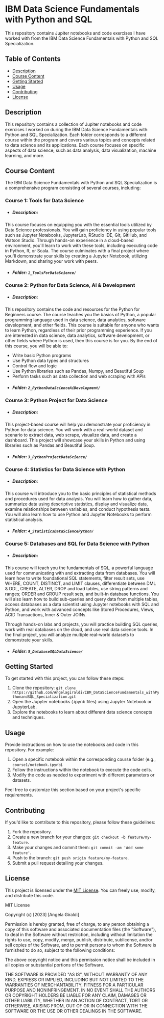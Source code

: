 # IBM Data Science Fundamentals with Python and SQL

This repository contains Jupiter notebooks and code exercises I have worked with from the IBM Data Science Fundamentals with Python and SQL Specialization.

## Table of Contents

-   [Description](#description)
-   [Course Content](#course-content)
-   [Getting Started](#getting-started)
-   [Usage](#usage)
-   [Contributing](#contributing)
-   [License](#license)

## Description

This repository contains a collection of Jupiter notebooks and code exercises I worked on during the IBM Data Science Fundamentals with Python and SQL Specialization.
Each folder corresponds to a different course within the program and covers various topics and concepts related to data science and its applications.
Each course focuses on specific aspects of data science, such as data analysis, data visualization, machine learning, and more.


## Course Content

The IBM Data Science Fundamentals with Python and SQL Specialization is a comprehensive program consisting of several courses, including:



### Course 1: Tools for Data Science

-  ##### Description:
This course focuses on equipping you with the essential tools utilized by Data Science professionals. You will gain proficiency in using popular tools such as Jupyter Notebooks, JupyterLab, RStudio IDE, Git, GitHub, and Watson Studio. Through hands-on experience in a cloud-based environment, you'll learn to work with these tools, including executing code in Python, R, or Scala. The course culminates with a final project where you'll demonstrate your skills by creating a Jupyter Notebook, utilizing Markdown, and sharing your work with peers.
-  ##### Folder: `1_ToolsForDataScience/`


### Course 2: Python for Data Science, AI & Development

-  ##### Description:
This repository contains the code and resources for the Python for Beginners course. The course teaches you the basics of Python, a popular programming language used in data science, data analytics, software development, and other fields. This course is suitable for anyone who wants to learn Python, regardless of their prior programming experience. If you are interested in data science, data analytics, software development, or other fields where Python is used, then this course is for you. By the end of this course, you will be able to:
  * Write basic Python programs
  * Use Python data types and structures
  * Control flow and logic
  * Use Python libraries such as Pandas, Numpy, and Beautiful Soup
  * Perform tasks such as data collection and web scraping with APIs
-  ##### Folder: `2_PythonDataScienceAiDevelopment/`

### Course 3: Python Project for Data Science

-   ##### Description:
This project-based course will help you demonstrate your proficiency in Python for data science. You will work with a real-world dataset and scenario to extract data, web scrape, visualize data, and create a dashboard. This project will showcase your skills in Python and using libraries such as Pandas and Beautiful Soup.

-   ##### Folder: `3_PythonProjectDataScience/`


### Course 4: Statistics for Data Science with Python

-   ##### Description:
This course will introduce you to the basic principles of statistical methods and procedures used for data analysis. You will learn how to gather data, summarize data using descriptive statistics, display and visualize data, examine relationships between variables, and conduct hypothesis tests. You will also learn how to use Python and Jupyter Notebooks to perform statistical analysis.

-   ##### Folder: `4_StatisticsDataSciencePython/`

### Course 5: Databases and SQL for Data Science with Python

-   ##### Description:
This course will teach you the fundamentals of SQL, a powerful language used for communicating with and extracting data from databases. You will learn how to write foundational SQL statements, filter result sets, use WHERE, COUNT, DISTINCT, and LIMIT clauses, differentiate between DML & DDL, CREATE, ALTER, DROP and load tables, use string patterns and ranges; ORDER and GROUP result sets, and built-in database functions. You will also learn how to build sub-queries and query data from multiple tables, access databases as a data scientist using Jupyter notebooks with SQL and Python, and work with advanced concepts like Stored Procedures, Views, ACID Transactions, Inner & Outer JOINs.

 Through hands-on labs and projects, you will practice building SQL queries, work with real databases on the cloud, and use real data science tools. In the final project, you will analyze multiple real-world datasets to demonstrate your skills.
-   ##### Folder: `5_DatabaseSQLDataScience/`




## Getting Started

To get started with this project, you can follow these steps:

1.  Clone the repository: `git clone https://github.com/Angelagiraldi/IBM_DataScienceFundamentals_withPythonandSQL_Specialization.git`
2.  Open the Jupyter notebooks (.ipynb files) using Jupyter Notebook or JupyterLab.
3.  Explore the notebooks to learn about different data science concepts and techniques.


## Usage

Provide instructions on how to use the notebooks and code in this repository. For example:

1.  Open a specific notebook within the corresponding course folder (e.g., `course1/notebook.ipynb`).
2.  Follow the instructions within the notebook to execute the code cells.
3.  Modify the code as needed to experiment with different parameters or datasets.

Feel free to customize this section based on your project's specific requirements.

## Contributing

If you'd like to contribute to this repository, please follow these guidelines:

1.  Fork the repository.
2.  Create a new branch for your changes: `git checkout -b feature/my-feature`.
3.  Make your changes and commit them: `git commit -am 'Add some feature'`.
4.  Push to the branch: `git push origin feature/my-feature`.
5.  Submit a pull request detailing your changes.

## License

This project is licensed under the [MIT License](en.wikipedia.org/wiki/MIT_License). You can freely use, modify, and distribute this code.

MIT License

Copyright (c) [2023] [Angela Giraldi]

Permission is hereby granted, free of charge, to any person obtaining a copy
of this software and associated documentation files (the "Software"), to deal
in the Software without restriction, including without limitation the rights
to use, copy, modify, merge, publish, distribute, sublicense, and/or sell
copies of the Software, and to permit persons to whom the Software is
furnished to do so, subject to the following conditions:

The above copyright notice and this permission notice shall be included in all
copies or substantial portions of the Software.

THE SOFTWARE IS PROVIDED "AS IS", WITHOUT WARRANTY OF ANY KIND, EXPRESS OR
IMPLIED, INCLUDING BUT NOT LIMITED TO THE WARRANTIES OF MERCHANTABILITY,
FITNESS FOR A PARTICULAR PURPOSE AND NONINFRINGEMENT. IN NO EVENT SHALL THE
AUTHORS OR COPYRIGHT HOLDERS BE LIABLE FOR ANY CLAIM, DAMAGES OR OTHER
LIABILITY, WHETHER IN AN ACTION OF CONTRACT, TORT OR OTHERWISE, ARISING FROM,
OUT OF OR IN CONNECTION WITH THE SOFTWARE OR THE USE OR OTHER DEALINGS IN THE
SOFTWARE.

